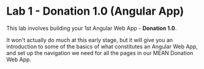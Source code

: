 # Lab 1 - Donation 1.0 (Angular App)

This lab involves building your 1st Angular Web App - **Donation 1.0**.

It won't actually do much at this early stage, but it will give you an introduction to some of the basics of what constitutes an Angular Web App, and set up the navigation we need for all the pages in our MEAN Donation Web App.

